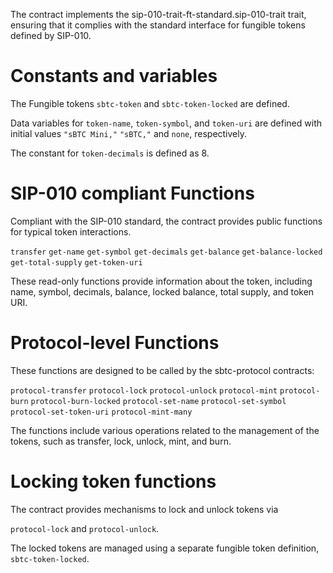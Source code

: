 

The contract implements the sip-010-trait-ft-standard.sip-010-trait trait, ensuring that it complies with the standard interface for fungible tokens defined by SIP-010.

# Constants and variables

The Fungible tokens `sbtc-token` and `sbtc-token-locked` are defined.

Data variables for `token-name`, `token-symbol`, and `token-uri` are defined with initial values `"sBTC Mini,"` `"sBTC,"` and `none`, respectively.

The constant for `token-decimals` is defined as 8.

# SIP-010 compliant Functions

Compliant with the SIP-010 standard, the contract provides public functions for typical token interactions.

`transfer`
`get-name`
`get-symbol`
`get-decimals`
`get-balance`
`get-balance-locked`
`get-total-supply`
`get-token-uri`

These read-only functions provide information about the token, including name, symbol, decimals, balance, locked balance, total supply, and token URI.

# Protocol-level Functions

These functions are designed to be called by the sbtc-protocol contracts:

`protocol-transfer`
`protocol-lock`
`protocol-unlock`
`protocol-mint`
`protocol-burn`
`protocol-burn-locked`
`protocol-set-name`
`protocol-set-symbol`
`protocol-set-token-uri`
`protocol-mint-many`

The functions include various operations related to the management of the tokens, such as transfer, lock, unlock, mint, and burn.

# Locking token functions

The contract provides mechanisms to lock and unlock tokens via

`protocol-lock` and `protocol-unlock`.

The locked tokens are managed using a separate fungible token definition, `sbtc-token-locked`.
